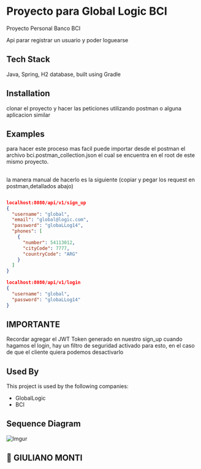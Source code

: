 # Proyecto para Global Logic BCI

Proyecto Personal Banco BCI

Api parar registrar un usuario y poder loguearse

## Tech Stack

Java, Spring, H2 database, built using Gradle



## Installation

clonar el proyecto y hacer las peticiones utilizando postman o alguna aplicacion similar


    
## Examples


para hacer este proceso mas facil puede importar desde el postman el archivo bci.postman_collection.json el cual se encuentra en el root de este mismo proyecto.


##
##

la manera manual de hacerlo es la siguiente (copiar y pegar los request en postman,detallados abajo) 
```json

localhost:8080/api/v1/sign_up
{
  "username": "global",
  "email": "global@logic.com",
  "password": "globaLLog14",
  "phones": [
    {
      "number": 54113012,
      "cityCode": 7777,
      "countryCode": "ARG"
    }
  ]
}
        
localhost:8080/api/v1/login
{
  "username": "global",
  "password": "globaLLog14"
}
```
## IMPORTANTE
Recordar agregar el JWT Token generado en nuestro sign_up cuando hagamos el login, hay un filtro de seguridad activado para esto, en el caso de que el cliente quiera podemos desactivarlo

## Used By

This project is used by the following companies:

- GlobalLogic
- BCI


## Sequence Diagram
  ![Imgur](https://i.imgur.com/l71kRFo.png)

## 🚀 GIULIANO MONTI
